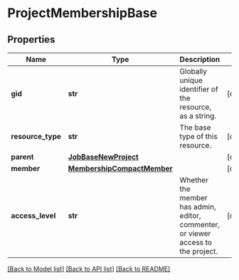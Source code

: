 # ProjectMembershipBase

## Properties
Name | Type | Description | Notes
------------ | ------------- | ------------- | -------------
**gid** | **str** | Globally unique identifier of the resource, as a string. | [optional] 
**resource_type** | **str** | The base type of this resource. | [optional] 
**parent** | [**JobBaseNewProject**](JobBaseNewProject.md) |  | [optional] 
**member** | [**MembershipCompactMember**](MembershipCompactMember.md) |  | [optional] 
**access_level** | **str** | Whether the member has admin, editor, commenter, or viewer access to the project. | [optional] 

[[Back to Model list]](../README.md#documentation-for-models) [[Back to API list]](../README.md#documentation-for-api-endpoints) [[Back to README]](../README.md)

